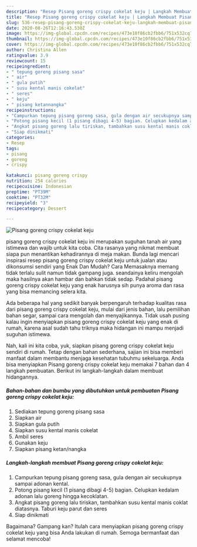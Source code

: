 ```yaml
---
description: "Resep Pisang goreng crispy cokelat keju | Langkah Membuat Pisang goreng crispy cokelat keju Yang Bikin Ngiler"
title: "Resep Pisang goreng crispy cokelat keju | Langkah Membuat Pisang goreng crispy cokelat keju Yang Bikin Ngiler"
slug: 536-resep-pisang-goreng-crispy-cokelat-keju-langkah-membuat-pisang-goreng-crispy-cokelat-keju-yang-bikin-ngiler
date: 2020-08-26T12:16:43.530Z
image: https://img-global.cpcdn.com/recipes/473e10f86cb2fbb6/751x532cq70/pisang-goreng-crispy-cokelat-keju-foto-resep-utama.jpg
thumbnail: https://img-global.cpcdn.com/recipes/473e10f86cb2fbb6/751x532cq70/pisang-goreng-crispy-cokelat-keju-foto-resep-utama.jpg
cover: https://img-global.cpcdn.com/recipes/473e10f86cb2fbb6/751x532cq70/pisang-goreng-crispy-cokelat-keju-foto-resep-utama.jpg
author: Christina Allen
ratingvalue: 3.9
reviewcount: 15
recipeingredient:
- " tepung goreng pisang sasa"
- " air"
- " gula putih"
- " susu kental manis cokelat"
- " seres"
- " keju"
- " pisang ketannangka"
recipeinstructions:
- "Campurkan tepung pisang goreng sasa, gula dengan air secukupnya sampai adonan kental."
- "Potong pisang kecil (1 pisang dibagi 4-5) bagian. Celupkan kedalam adonan lalu goreng hingga kecoklatan."
- "Angkat pisang goreng lalu tiriskan, tambahkan susu kental manis coklat diatasnya. Taburi keju parut dan seres"
- "Siap dinikmati"
categories:
- Resep
tags:
- pisang
- goreng
- crispy

katakunci: pisang goreng crispy 
nutrition: 254 calories
recipecuisine: Indonesian
preptime: "PT39M"
cooktime: "PT32M"
recipeyield: "3"
recipecategory: Dessert

---
```



![Pisang goreng crispy cokelat keju](https://img-global.cpcdn.com/recipes/473e10f86cb2fbb6/751x532cq70/pisang-goreng-crispy-cokelat-keju-foto-resep-utama.jpg)


pisang goreng crispy cokelat keju ini merupakan suguhan tanah air yang istimewa dan wajib untuk kita coba. Cita rasanya yang nikmat membuat siapa pun menantikan kehadirannya di meja makan.
Bunda lagi mencari inspirasi resep pisang goreng crispy cokelat keju untuk jualan atau dikonsumsi sendiri yang Enak Dan Mudah? Cara Memasaknya memang tidak terlalu sulit namun tidak gampang juga. seandainya keliru mengolah maka hasilnya akan hambar dan bahkan tidak sedap. Padahal pisang goreng crispy cokelat keju yang enak harusnya sih punya aroma dan rasa yang bisa memancing selera kita.

Ada beberapa hal yang sedikit banyak berpengaruh terhadap kualitas rasa dari pisang goreng crispy cokelat keju, mulai dari jenis bahan, lalu pemilihan bahan segar, sampai cara mengolah dan menyajikannya. Tidak usah pusing kalau ingin menyiapkan pisang goreng crispy cokelat keju yang enak di rumah, karena asal sudah tahu triknya maka hidangan ini mampu menjadi suguhan istimewa.




Nah, kali ini kita coba, yuk, siapkan pisang goreng crispy cokelat keju sendiri di rumah. Tetap dengan bahan sederhana, sajian ini bisa memberi manfaat dalam membantu menjaga kesehatan tubuhmu sekeluarga. Anda bisa menyiapkan Pisang goreng crispy cokelat keju memakai 7 bahan dan 4 langkah pembuatan. Berikut ini langkah-langkah dalam membuat hidangannya.

<!--inarticleads1-->

##### Bahan-bahan dan bumbu yang dibutuhkan untuk pembuatan Pisang goreng crispy cokelat keju:

1. Sediakan  tepung goreng pisang sasa
1. Siapkan  air
1. Siapkan  gula putih
1. Siapkan  susu kental manis cokelat
1. Ambil  seres
1. Gunakan  keju
1. Siapkan  pisang ketan/nangka




<!--inarticleads2-->

##### Langkah-langkah membuat Pisang goreng crispy cokelat keju:

1. Campurkan tepung pisang goreng sasa, gula dengan air secukupnya sampai adonan kental.
1. Potong pisang kecil (1 pisang dibagi 4-5) bagian. Celupkan kedalam adonan lalu goreng hingga kecoklatan.
1. Angkat pisang goreng lalu tiriskan, tambahkan susu kental manis coklat diatasnya. Taburi keju parut dan seres
1. Siap dinikmati




Bagaimana? Gampang kan? Itulah cara menyiapkan pisang goreng crispy cokelat keju yang bisa Anda lakukan di rumah. Semoga bermanfaat dan selamat mencoba!
